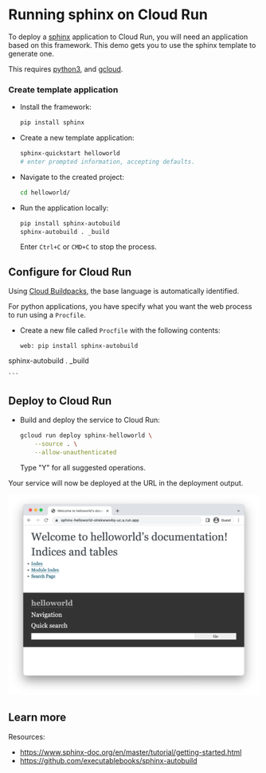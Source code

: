 # Running sphinx on Cloud Run

<!--- Generated 2022-08-24 05:21:43.330497 -->

To deploy a [sphinx](https://www.sphinx-doc.org) application to Cloud Run, you will need an application
based on this framework. This demo gets you to use the sphinx template to generate one. 

This requires [python3](https://cloud.google.com/python/docs/setup), and [gcloud](https://cloud.google.com/sdk/docs/install). 

### Create template application


* Install the framework:

    ```bash
    pip install sphinx
    ```

* Create a new template application:

    ```bash
    sphinx-quickstart helloworld
    # enter prompted information, accepting defaults.

    ```




* Navigate to the created project:

    ```bash
    cd helloworld/
    ```

* Run the application locally:

    ```bash
    pip install sphinx-autobuild
    sphinx-autobuild . _build

    ```

    Enter `Ctrl+C` or `CMD+C` to stop the process.


## Configure for Cloud Run

Using [Cloud Buildpacks](https://github.com/GoogleCloudPlatform/buildpacks), 
the base language is automatically identified.



For python applications, you have specify what you want the web process to run using a `Procfile`. 

* Create a new file called `Procfile` with the following contents: 

    ```
    web: pip install sphinx-autobuild
sphinx-autobuild . _build

    ```







## Deploy to Cloud Run

* Build and deploy the service to Cloud Run: 


    ```bash
    gcloud run deploy sphinx-helloworld \
        --source . \
        --allow-unauthenticated 
    ```

    Type "Y" for all suggested operations.


Your service will now be deployed at the URL in the deployment output.

![Example sphinx deployment](example.png)

## Learn more

Resources: 

- https://www.sphinx-doc.org/en/master/tutorial/getting-started.html
- https://github.com/executablebooks/sphinx-autobuild
